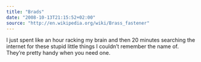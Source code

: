 ```yaml
---
title: "Brads"
date: "2008-10-13T21:15:52+02:00"
source: "http://en.wikipedia.org/wiki/Brass_fastener"
---
```


I just spent like an hour racking my brain and then 20 minutes searching the internet for these stupid little things I couldn’t remember the name of. They’re pretty handy when you need one.
